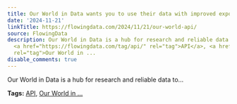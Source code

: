 ```yaml
---
title: Our World in Data wants you to use their data with improved export and API
date: '2024-11-21'
linkTitle: https://flowingdata.com/2024/11/21/our-world-api/
source: FlowingData
description: Our World in Data is a hub for research and reliable data to&#8230;<p><strong>Tags:</strong>
  <a href="https://flowingdata.com/tag/api/" rel="tag">API</a>, <a href="https://flowingdata.com/tag/our-world-in-data/"
  rel="tag">Our World in ...
disable_comments: true
---
```

Our World in Data is a hub for research and reliable data to&#8230;<p><strong>Tags:</strong> <a href="https://flowingdata.com/tag/api/" rel="tag">API</a>, <a href="https://flowingdata.com/tag/our-world-in-data/" rel="tag">Our World in ...